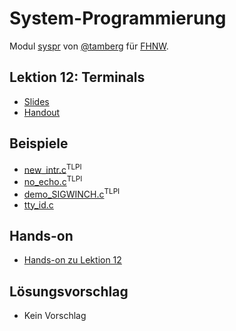 # System-Programmierung
Modul [syspr]( https://www.fhnw.ch/de/studium/module/6008081) von [@tamberg](https://twitter.com/tamberg) für [FHNW](https://www.fhnw.ch/).

## Lektion 12: Terminals
- [Slides](http://www.tamberg.org/fhnw/2020/fs/Syspr12Terminals.pdf)
- [Handout](http://www.tamberg.org/fhnw/2020/fs/Syspr12TerminalsHandout.pdf)

## Beispiele
- [new_intr.c](http://man7.org/tlpi/code/online/book/tty/new_intr.c.html)<sup>TLPI</sup>
- [no_echo.c](http://man7.org/tlpi/code/online/book/tty/no_echo.c.html)<sup>TLPI</sup>
- [demo_SIGWINCH.c](http://man7.org/tlpi/code/online/book/tty/demo_SIGWINCH.c.html)<sup>TLPI</sup>
- [tty_id.c](tty_id.c)

## Hands-on
- [Hands-on zu Lektion 12](../../../../fhnw-syspr-work-12/blob/master/README.md)

## Lösungsvorschlag
- Kein Vorschlag
